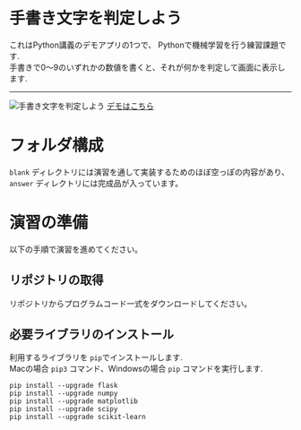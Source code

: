 # 手書き文字を判定しよう
これはPython講義のデモアプリの1つで、 Pythonで機械学習を行う練習課題です.  
手書きで0〜9のいずれかの数値を書くと、それが何かを判定して画面に表示します.
***
![手書き文字を判定しよう](https://raw.githubusercontent.com/yoheimune-python-lecture/hand-written-digit-recognition/image/resources/screenshot.png)
[デモはこちら](http://demo-digit-recognition.paint-ink.com/)  

# フォルダ構成
`blank` ディレクトリには演習を通して実装するためのほぼ空っぽの内容があり、
`answer` ディレクトリには完成品が入っています。

# 演習の準備
以下の手順で演習を進めてください。
## リポジトリの取得
リポジトリからプログラムコード一式をダウンロードしてください。
## 必要ライブラリのインストール
利用するライブラリを `pip`でインストールします.  
Macの場合 `pip3` コマンド、Windowsの場合 `pip` コマンドを実行します.
```
pip install --upgrade flask
pip install --upgrade numpy
pip install --upgrade matplotlib
pip install --upgrade scipy
pip install --upgrade scikit-learn
```
